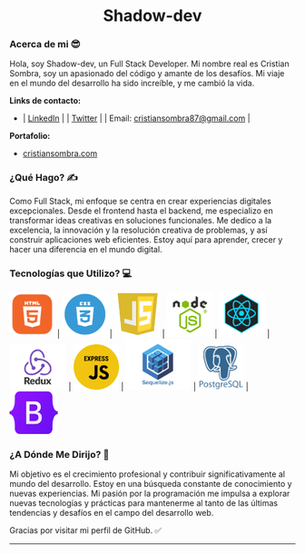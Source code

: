 <h1 align="center">Shadow-dev</h1>


### Acerca de mi 😎

Hola, soy Shadow-dev, un Full Stack Developer. Mi nombre real es Cristian Sombra, soy un apasionado del código y amante de los desafíos. Mi viaje en el mundo del desarrollo ha sido increíble, y me cambió la vida.

**Links de contacto:**
- | [LinkedIn](https://linkedin.com/in/cristiansombra) |
  | [Twitter](https://twitter.com/CristianSombra8) |
  | Email: cristiansombra87@gmail.com |

**Portafolio:**
- [cristiansombra.com](https://cristiansombra.com)


### ¿Qué Hago? ✍️

Como Full Stack, mi enfoque se centra en crear experiencias digitales excepcionales. Desde el frontend hasta el backend, me especializo en transformar ideas creativas en soluciones funcionales. Me dedico a la excelencia, la innovación y la resolución creativa de problemas, y así construir aplicaciones web eficientes. Estoy aquí para aprender, crecer y hacer una diferencia en el mundo digital.


### Tecnologías que Utilizo? 💻

<img src="https://github.com/CristianSombra/CristianSombra/blob/main/images/HTML.png" alt="Ejemplo de imagen" width="80" height="80"> | <img src="https://github.com/CristianSombra/CristianSombra/blob/main/images/CSS.png" alt="Ejemplo de imagen" width="80" height="80"> | <img src="https://github.com/CristianSombra/CristianSombra/blob/main/images/JS.png" alt="Ejemplo de imagen" width="80" height="80"> | <img src="https://github.com/CristianSombra/CristianSombra/blob/main/images/NODE.png" alt="Ejemplo de imagen" width="80" height="80"> | <img src="https://github.com/CristianSombra/CristianSombra/blob/main/images/REACT.png" alt="Ejemplo de imagen" width="80" height="80"> | <img src="https://github.com/CristianSombra/CristianSombra/blob/main/images/REDUX.png" alt="Ejemplo de imagen" width="100" height="80"> | <img src="https://github.com/CristianSombra/CristianSombra/blob/main/images/EXPRESS.png" alt="Ejemplo de imagen" width="80" height="80"> | <img src="https://github.com/CristianSombra/CristianSombra/blob/main/images/SEQUELIZE.png" alt="Ejemplo de imagen" width="115" height="90"> | <img src="https://github.com/CristianSombra/CristianSombra/blob/main/images/POSTGRESQL.png" alt="Ejemplo de imagen" width="80" height="80"> | <img src="https://github.com/CristianSombra/CristianSombra/blob/main/images/Bootstrap.png" alt="Ejemplo de imagen" width="85" height="75">


### ¿A Dónde Me Dirijo? 🚀

Mi objetivo es el crecimiento profesional y contribuir significativamente al mundo del desarrollo. Estoy en una búsqueda constante de conocimiento y nuevas experiencias. Mi pasión por la programación me impulsa a explorar nuevas tecnologías y prácticas para mantenerme al tanto de las últimas tendencias y desafíos en el campo del desarrollo web.

Gracias por visitar mi perfil de GitHub. ✅


---
